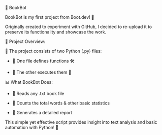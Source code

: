 🤖 BookBot

BookBot is my first project from Boot.dev! 🚀


Originally created to experiment with GitHub, I decided to re-upload it to preserve its functionality and showcase the work.

📌 Project Overview:

📂 The project consists of two Python (.py) files:

- 🔹 One file defines functions 🛠️

- 🔹 The other executes them 📜


📊 What BookBot Does:

- 📖 Reads any .txt book file

- 📝 Counts the total words & other basic statistics

- 📑 Generates a detailed report


This simple yet effective script provides insight into text analysis and basic automation with Python! 🐍
